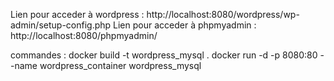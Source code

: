Lien pour acceder à wordpress : http://localhost:8080/wordpress/wp-admin/setup-config.php
Lien pour acceder à phpmyadmin : http://localhost:8080/phpmyadmin/

commandes :
docker build -t wordpress_mysql .
docker run -d -p 8080:80 --name wordpress_container wordpress_mysql

